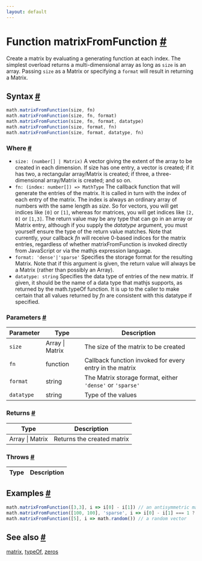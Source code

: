 ```yaml
---
layout: default
---
```


<!-- Note: This file is automatically generated from source code comments. Changes made in this file will be overridden. -->

<h1 id="function-matrixfromfunction">Function matrixFromFunction <a href="#function-matrixfromfunction" title="Permalink">#</a></h1>

Create a matrix by evaluating a generating function at each index.
The simplest overload returns a multi-dimensional array as long as `size`
is an array.
Passing `size` as a Matrix or specifying a `format` will result in
returning a Matrix.


<h2 id="syntax">Syntax <a href="#syntax" title="Permalink">#</a></h2>

```js
math.matrixFromFunction(size, fn)
math.matrixFromFunction(size, fn, format)
math.matrixFromFunction(size, fn, format, datatype)
math.matrixFromFunction(size, format, fn)
math.matrixFromFunction(size, format, datatype, fn)
```

<h3 id="where">Where <a href="#where" title="Permalink">#</a></h3>

   - `size: (number[] | Matrix)`
     A vector giving the extent of the array to be created in each
     dimension. If size has one entry, a vector is created; if it
     has two, a rectangular array/Matrix is created; if three, a
     three-dimensional array/Matrix is created; and so on.
   - `fn: (index: number[]) => MathType`
     The callback function that will generate the entries of the
     matrix. It is called in turn with the index of each entry of
     the matrix. The index is always an ordinary array of numbers
     with the same length as _size_. So for vectors, you will get
     indices like `[0]` or `[1]`, whereas for matrices, you will
     get indices like `[2, 0]` or `[1,3]`. The return value may
     be any type that can go in an array or Matrix entry, although
     if you supply the _datatype_ argument, you must yourself ensure
     the type of the return value matches. Note that currently,
     your callback _fn_ will receive 0-based indices for the matrix
     entries, regardless of whether matrixFromFunction is invoked
     directly from JavaScript or via the mathjs expression language.
   - `format: 'dense'|'sparse'`
     Specifies the storage format for the resulting Matrix. Note that
     if this argument is given, the return value will always be a
     Matrix (rather than possibly an Array).
   - `datatype: string`
     Specifies the data type of entries of the new matrix. If given,
     it should be the name of a data type that mathjs supports, as
     returned by the math.typeOf function. It is up to the caller
     to make certain that all values returned by _fn_ are consistent
     with this datatype if specified.

<h3 id="parameters">Parameters <a href="#parameters" title="Permalink">#</a></h3>

Parameter | Type | Description
--------- | ---- | -----------
`size` | Array &#124; Matrix | The size of the matrix to be created
`fn` | function | Callback function invoked for every entry in the matrix
`format` | string | The Matrix storage format, either `'dense'` or `'sparse'`
`datatype` | string | Type of the values

<h3 id="returns">Returns <a href="#returns" title="Permalink">#</a></h3>

Type | Description
---- | -----------
Array &#124; Matrix | Returns the created matrix


<h3 id="throws">Throws <a href="#throws" title="Permalink">#</a></h3>

Type | Description
---- | -----------


<h2 id="examples">Examples <a href="#examples" title="Permalink">#</a></h2>

```js
math.matrixFromFunction([3,3], i => i[0] - i[1]) // an antisymmetric matrix
math.matrixFromFunction([100, 100], 'sparse', i => i[0] - i[1] === 1 ? 4 : 0) // a sparse subdiagonal matrix
math.matrixFromFunction([5], i => math.random()) // a random vector
```


<h2 id="see-also">See also <a href="#see-also" title="Permalink">#</a></h2>

[matrix](matrix.html),
[typeOf](typeOf.html),
[zeros](zeros.html)
